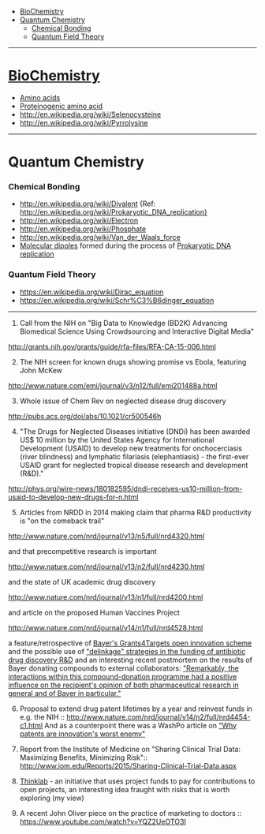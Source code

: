 + [BioChemistry](#biochemistry)
+ [Quantum Chemistry](#quantum-chemistry)
   * [Chemical Bonding](#chemical-bonding)
   * [Quantum Field Theory](#quantum-field-theory)
   
----

# [BioChemistry](http://en.wikipedia.org/wiki/Biochemistry)
+ [Amino acids](http://en.wikipedia.org/wiki/Amino_acid)
+ [Proteinogenic amino acid](http://en.wikipedia.org/wiki/Proteinogenic_amino_acid)
+ http://en.wikipedia.org/wiki/Selenocysteine
+ http://en.wikipedia.org/wiki/Pyrrolysine

----

# Quantum Chemistry
### Chemical Bonding
+ http://en.wikipedia.org/wiki/Divalent {Ref: http://en.wikipedia.org/wiki/Prokaryotic_DNA_replication}
+ http://en.wikipedia.org/wiki/Electron
+ http://en.wikipedia.org/wiki/Phosphate
+ http://en.wikipedia.org/wiki/Van_der_Waals_force
+ [Molecular dipoles](http://en.wikipedia.org/wiki/Dipole#Molecular_dipoles) formed during the process of [Prokaryotic DNA replication](http://en.wikipedia.org/wiki/Prokaryotic_DNA_replication)

### Quantum Field Theory
+ https://en.wikipedia.org/wiki/Dirac_equation
+ https://en.wikipedia.org/wiki/Schr%C3%B6dinger_equation

----

1) Call from the NIH on "Big Data to Knowledge (BD2K) Advancing Biomedical Science Using Crowdsourcing and Interactive Digital Media"

http://grants.nih.gov/grants/guide/rfa-files/RFA-CA-15-006.html

2) The NIH screen for known drugs showing promise vs Ebola, featuring John McKew

http://www.nature.com/emi/journal/v3/n12/full/emi201488a.html

3) Whole issue of Chem Rev on neglected disease drug discovery

http://pubs.acs.org/doi/abs/10.1021/cr500546h

4) "The Drugs for Neglected Diseases initiative (DNDi) has been awarded US$ 10 million by the United States Agency for International Development (USAID) to develop new treatments for onchocerciasis (river blindness) and lymphatic filariasis (elephantiasis) - the first-ever USAID grant for neglected tropical disease research and development (R&D)."

http://phys.org/wire-news/180182595/dndi-receives-us10-million-from-usaid-to-develop-new-drugs-for-n.html

5) Articles from NRDD in 2014 making claim that pharma R&D productivity is "on the comeback trail"

http://www.nature.com/nrd/journal/v13/n5/full/nrd4320.html

and that precompetitive research is important

http://www.nature.com/nrd/journal/v13/n2/full/nrd4230.html

and the state of UK academic drug discovery

http://www.nature.com/nrd/journal/v13/n1/full/nrd4200.html

and article on the proposed Human Vaccines Project

http://www.nature.com/nrd/journal/v14/n1/full/nrd4528.html

a feature/retrospective of [Bayer's Grants4Targets open innovation scheme](http://www.nature.com/nrd/journal/v14/n1/full/nrd3078-c2.html) and the possible use of ["delinkage" strategies in the funding of antibiotic drug discovery R&D](http://www.nature.com/nrd/journal/v13/n10/full/nrd4455.html) and an interesting recent postmortem on the results of Bayer donating compounds to external collaborators: ["Remarkably, the interactions within this compound-donation programme had a positive influence on the recipient's opinion of both pharmaceutical research in general and of Bayer in particular."](http://www.nature.com/nrd/journal/vaop/ncurrent/full/nrd4008-c1.html)

6) Proposal to extend drug patent lifetimes by a year and reinvest funds in e.g. the NIH :: http://www.nature.com/nrd/journal/v14/n2/full/nrd4454-c1.html
And as a counterpoint there was a WashPo article on ["Why patents are innovation's worst enemy"](http://www.washingtonpost.com/blogs/innovations/wp/2015/03/11/heres-why-patents-are-innovations-worst-enemy/)

7) Report from the Institute of Medicine on "Sharing Clinical Trial Data: Maximizing Benefits, Minimizing Risk":: http://www.iom.edu/Reports/2015/Sharing-Clinical-Trial-Data.aspx

8) [Thinklab](http://thinklab.com/participate) - an initiative that uses project funds to pay for contributions to open projects, an interesting idea fraught with risks that is worth exploring (my view)

9) A recent John Oliver piece on the practice of marketing to doctors :: https://www.youtube.com/watch?v=YQZ2UeOTO3I

